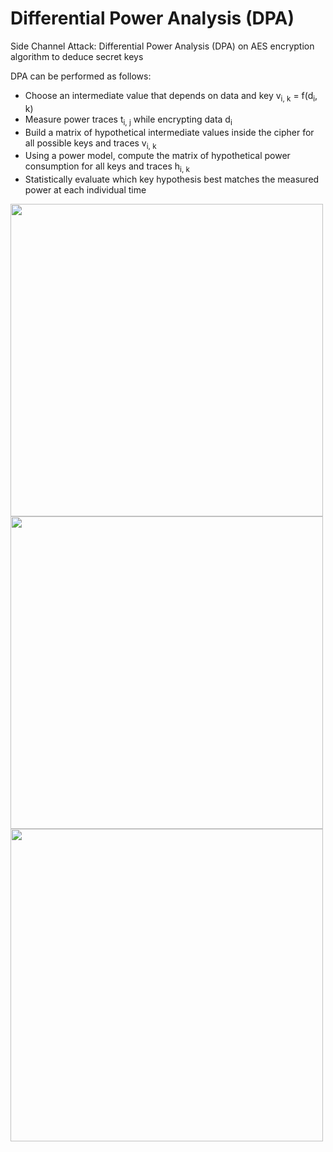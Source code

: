 # Differential Power Analysis (DPA)
Side Channel Attack: Differential Power Analysis (DPA) on AES encryption algorithm to deduce secret keys

DPA can be performed as follows:

* Choose an intermediate value that depends on data and key v<sub>i, k</sub> = f(d<sub>i</sub>, k)
* Measure power traces t<sub>i, j</sub> while encrypting data d<sub>i</sub>
* Build a matrix of hypothetical intermediate values inside the cipher for all possible keys and traces v<sub>i, k</sub>
* Using a power model, compute the matrix of hypothetical power consumption for all keys and traces h<sub>i, k</sub>
* Statistically evaluate which key hypothesis best matches the measured power at each individual time

<img src="https://upload.wikimedia.org/wikipedia/commons/thumb/a/ad/AES-AddRoundKey.svg/810px-AES-AddRoundKey.svg.png" width="500">

<img src="https://upload.wikimedia.org/wikipedia/commons/thumb/a/a4/AES-SubBytes.svg/810px-AES-SubBytes.svg.png" width="500">



<img src="https://github.com/GaPhil/kth-il1333/blob/master/traces.png" width="500">
